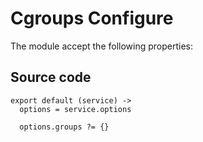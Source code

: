 
# Cgroups Configure

The module accept the following properties:

## Source code

    export default (service) ->
      options = service.options

      options.groups ?= {}
